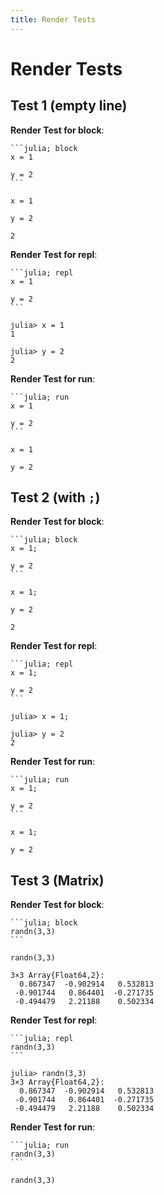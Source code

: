 ```yaml
---
title: Render Tests
---
```


# Render Tests

## Test 1 (empty line)

**Render Test for block**:

````
```julia; block
x = 1

y = 2
```
````

```
x = 1

y = 2
```

```julia; block;
2
```

**Render Test for repl**:

````
```julia; repl
x = 1

y = 2
```
````

```julia; repl;
julia> x = 1
1

julia> y = 2
2
```

**Render Test for run**:

````
```julia; run
x = 1

y = 2
```
````

```julia; run;
x = 1

y = 2
```

## Test 2 (with `;`)

**Render Test for block**:

````
```julia; block
x = 1;

y = 2
```
````

```
x = 1;

y = 2
```

```julia; block;
2
```

**Render Test for repl**:

````
```julia; repl
x = 1;

y = 2
```
````

```julia; repl;
julia> x = 1;

julia> y = 2
2
```

**Render Test for run**:

````
```julia; run
x = 1;

y = 2
```
````

```julia; run;
x = 1;

y = 2
```

## Test 3 (Matrix)

**Render Test for block**:

````
```julia; block
randn(3,3)
```
````

```
randn(3,3)
```

```julia; block;
3×3 Array{Float64,2}:
  0.867347  -0.902914   0.532813
 -0.901744   0.864401  -0.271735
 -0.494479   2.21188    0.502334
```

**Render Test for repl**:

````
```julia; repl
randn(3,3)
```
````

```julia; repl;
julia> randn(3,3)
3×3 Array{Float64,2}:
  0.867347  -0.902914   0.532813
 -0.901744   0.864401  -0.271735
 -0.494479   2.21188    0.502334
```

**Render Test for run**:

````
```julia; run
randn(3,3)
```
````

```julia; run;
randn(3,3)
```

